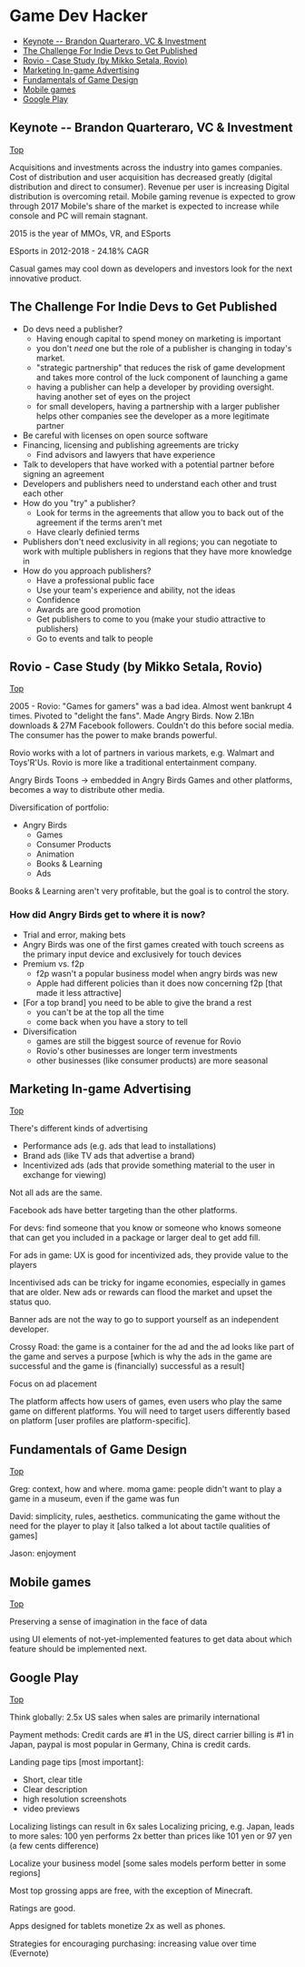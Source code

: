 # Game Dev Hacker

<!-- MarkdownTOC autolink=true bracket=round -->

- [Keynote -- Brandon Quarteraro, VC & Investment](#keynote----brandon-quarteraro-vc--investment)
- [The Challenge For Indie Devs to Get Published](#the-challenge-for-indie-devs-to-get-published)
- [Rovio - Case Study (by Mikko Setala, Rovio)](#rovio---case-study-by-mikko-setala-rovio)
- [Marketing In-game Advertising](#marketing-in-game-advertising)
- [Fundamentals of Game Design](#fundamentals-of-game-design)
- [Mobile games](#mobile-games)
- [Google Play](#google-play)

<!-- /MarkdownTOC -->


## Keynote -- Brandon Quarteraro, VC & Investment

[Top](#game-dev-hacker)

Acquisitions and investments across the industry into games companies.
Cost of distribution and user acquisition has decreased greatly (digital distribution and direct to consumer).
Revenue per user is increasing
Digital distribution is overcoming retail.
Mobile gaming revenue is expected to grow through 2017
Mobile's share of the market is expected to increase while console and PC will remain stagnant.

2015 is the year of MMOs, VR, and ESports

ESports in 2012-2018 - 24.18% CAGR

Casual games may cool down as developers and investors look for the next innovative product.

## The Challenge For Indie Devs to Get Published

* Do devs need a publisher?
    - Having enough capital to spend money on marketing is important
    - you don't _need_ one but the role of a publisher is changing in today's market.
    - "strategic partnership" that reduces the risk of game development and takes more control of the luck component of launching a game
    - having a publisher can help a developer by providing oversight. having another set of eyes on the project
    - for small developers, having a partnership with a larger publisher helps other companies see the developer as a more legitimate partner
* Be careful with licenses on open source software
* Financing, licensing and publishing agreements are tricky
    - Find advisors and lawyers that have experience
* Talk to developers that have worked with a potential partner before signing an agreement
* Developers and publishers need to understand each other and trust each other
* How do you "try" a publisher?
    - Look for terms in the agreements that allow you to back out of the agreement if the terms aren't met
    - Have clearly definied terms
* Publishers don't need exclusivity in all regions; you can negotiate to work with multiple publishers in regions that they have more knowledge in
* How do you approach publishers?
    - Have a professional public face
    - Use your team's experience and ability, not the ideas
    - Confidence
    - Awards are good promotion
    - Get publishers to come to you (make your studio attractive to publishers)
    - Go to events and talk to people

## Rovio - Case Study (by Mikko Setala, Rovio)

[Top](#game-dev-hacker)

2005 - Rovio: "Games for gamers" was a bad idea. Almost went bankrupt 4 times.
Pivoted to "delight the fans". Made Angry Birds. Now 2.1Bn downloads & 27M Facebook followers. Couldn't do this before social media. The consumer has the power to make brands powerful.

Rovio works with a lot of partners in various markets, e.g. Walmart and Toys'R'Us. Rovio is more like a traditional entertainment company.

Angry Birds Toons -> embedded in Angry Birds Games and other platforms, becomes a way to distribute other media.

Diversification of portfolio:

* Angry Birds
    - Games
    - Consumer Products
    - Animation
    - Books & Learning
    - Ads

Books & Learning aren't very profitable, but the goal is to control the story.

### How did Angry Birds get to where it is now?

* Trial and error, making bets
* Angry Birds was one of the first games created with touch screens as the primary input device and exclusively for touch devices
* Premium vs. f2p
    - f2p wasn't a popular business model when angry birds was new
    - Apple had different policies than it does now concerning f2p [that made it less attractive]
* [For a top brand] you need to be able to give the brand a rest
    - you can't be at the top all the time
    - come back when you have a story to tell
* Diversification
    - games are still the biggest source of revenue for Rovio
    - Rovio's other businesses are longer term investments
    - other businesses (like consumer products) are more seasonal

## Marketing In-game Advertising

[Top](#game-dev-hacker)

There's different kinds of advertising

* Performance ads (e.g. ads that lead to installations)
* Brand ads (like TV ads that advertise a brand)
* Incentivized ads (ads that provide something material to the user in exchange for viewing)

Not all ads are the same.

Facebook ads have better targeting than the other platforms.

For devs: find someone that you know or someone who knows someone that can get you included in a package or larger deal to get add fill.

For ads in game: UX is good for incentivized ads, they provide value to the players

Incentivised ads can be tricky for ingame economies, especially in games that are older. New ads or rewards can flood the market and upset the status quo.

Banner ads are not the way to go to support yourself as an independent developer.

Crossy Road: the game is a container for the ad and the ad looks like part of the game and serves a purpose [which is why the ads in the game are successful and the game is (financially) successful as a result]

Focus on ad placement

The platform affects how users of games, even users who play the same game on different platforms. You will need to target users differently based on platform [user profiles are platform-specific].

## Fundamentals of Game Design

[Top](#game-dev-hacker)

Greg: context, how and where. moma game: people didn't want to play a game in a museum, even if the game was fun

David: simplicity, rules, aesthetics. communicating the game without the need for the player to play it [also talked a lot about tactile qualities of games]

Jason: enjoyment

## Mobile games

[Top](#game-dev-hacker)

Preserving a sense of imagination in the face of data

using UI elements of not-yet-implemented features to get data about which feature should be implemented next.

## Google Play

[Top](#game-dev-hacker)

Think globally: 2.5x US sales when sales are primarily international

Payment methods: Credit cards are #1 in the US, direct carrier billing is #1 in Japan, paypal is most popular in Germany, China is credit cards.

Landing page tips [most important]:
* Short, clear title
* Clear description
* high resolution screenshots
* video previews

Localizing listings can result in 6x sales
Localizing pricing, e.g. Japan, leads to more sales: 100 yen performs 2x better than prices like 101 yen or 97 yen (a few cents difference)

Localize your business model [some sales models perform better in some regions]

Most top grossing apps are free, with the exception of Minecraft.

Ratings are good.

Apps designed for tablets monetize 2x as well as phones.

Strategies for encouraging purchasing: increasing value over time (Evernote)
